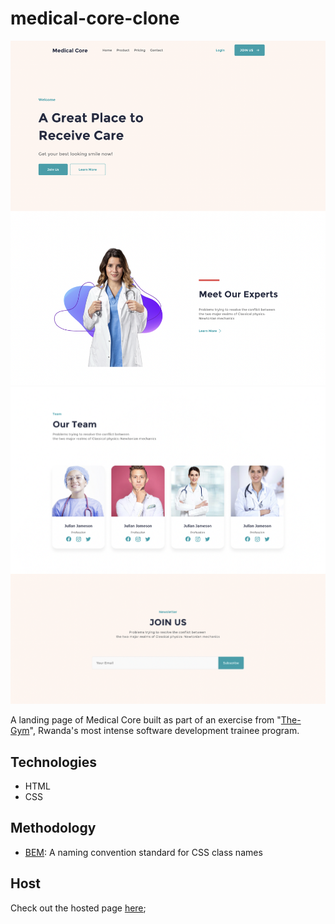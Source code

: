# medical-core-clone

![Screenshot](assets/screenshot-1.png)
![Screenshot](assets/screenshot-2.png)

A landing page of Medical Core built as part of an exercise from "[The-Gym](https://www.thegym-rwanda.com/)", Rwanda's most intense software development trainee program. 

## Technologies

* HTML
* CSS

## Methodology

* [BEM](https://getbem.com/): A naming convention standard for CSS class names

## Host

Check out the hosted page [here]();